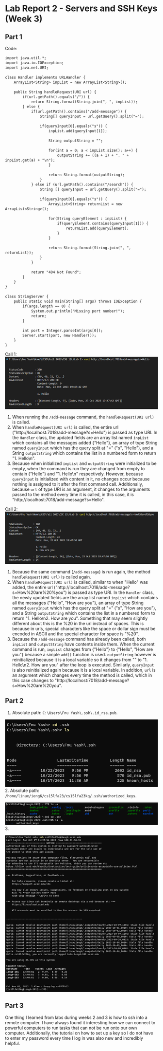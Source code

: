 # Lab Report 2 - Servers and SSH Keys (Week 3)
## Part 1
Code: 
```
import java.util.*;
import java.io.IOException;
import java.net.URI;

class Handler implements URLHandler {
    ArrayList<String> inpList = new ArrayList<String>();

    public String handleRequest(URI url) {
        if(url.getPath().equals("/")) {
            return String.format(String.join(", ", inpList));
        } else {
            if(url.getPath().contains("/add-message")) {
                String[] queryInput = url.getQuery().split("=");
                
                if(queryInput[0].equals("s")) {
                    inpList.add(queryInput[1]);

                    String outputString = "";

                    for(int a = 0; a < inpList.size(); a++) {
                        outputString += ((a + 1) + ". " + inpList.get(a) + "\n");
                    }

                    return String.format(outputString);
                } 
            } else if (url.getPath().contains("/search")) {
                String [] queryInput = url.getQuery().split("=");

                if(queryInput[0].equals("s")) {
                    ArrayList<String> returnList = new ArrayList<String>();

                    for(String queryElement : inpList) {
                        if(queryElement.contains(queryInput[1])) {
                            returnList.add(queryElement);
                        }
                    }

                    return String.format(String.join(", ", returnList));
                }
            }

            return "404 Not Found";
        }
    }
}

class StringServer {
    public static void main(String[] args) throws IOException {
        if(args.length == 0) {
            System.out.println("Missing port number!");
            return;
        }

        int port = Integer.parseInt(args[0]);
        Server.start(port, new Handler());
    }
}
```
Call 1:
![Image 1](https://github.com/fyash1010/cse15l-lab-reports/blob/main/img1.png)
1. When running the `/add-message` command, the `handleRequest(URI url)` is called.
2. When `handleRequest(URI url)` is called, the entire url ("http://localhost:7018/add-message?s=Hello") is passed as type URI. In the `Handler` class, the updated fields are an array list named `inpList` which contains all the messages added {"Hello"}, an array of type String named `queryInput` which has the query split at "=" ("s", "Hello"), and a String `outputString` which contains the list in a numbered form to return "1. Hello\n".
3. Because when initialized `inpList` and `outputString` were initialized to be empty, when the command is run they are changed from empty to contain {"Hello"} and "1. Hello\n" respectively. However, because `queryInput` is initialized with content in it, no changes occur because nothing is assigned to it after the first command call. Additionally, because `url` of type URI is an argument, it changes to the arguments passed to the method every time it is called, in this case, it is "http://localhost:7018/add-message?s=Hello".

Call 2:
![Image2](https://github.com/fyash1010/cse15l-lab-reports/blob/main/img2.png)
1. Because the same command (`/add-message`) is run again, the method `handleRequest(URI url)` is called again.
2. When `handleRequest(URI url)` is called, similar to when "Hello" was added, the entire url ("http://localhost:7018/add-message?s=How%20are%20%you") is passed as type URI. In the `Handler` class, the newly updated fields are the array list named `inpList` which contains all the messages {"Hello", "How are you"}, an array of type String named `queryInput` which has the query split at "=" ("s", "How are you"), and a String `outputString` which contains the list in a numbered form to return "1. Hello\n2. How are you". Something that may seem slightly different about this is the %20 in the url instead of spaces. This is because in urls, special characters like the space or dollar sign must be encoded in ASCII and the special character for space is "%20".
3. Because the `/add-message` command has already been called, both `inpList` and `outputString` have contents inside them. When the current command is run, `inpList` changes from {"Hello"} to {"Hello", "How are you"} because a simple `add()` function is used. `outputString` however is reinitialized because it is a local variable so it changes from "" to "1. Hello\n2. How are you" after the loop is executed. Similarly, `queryInput` is also reinitialized again because it is a local variable. In addition, `url` is an argument which changes every time the method is called, which in this case changes to "http://localhost:7018/add-message?s=How%20are%20you".

## Part 2
1. Absolute path: `C:\Users\Fnu Yash\.ssh\.id_rsa.pub`.

![Image](https://github.com/fyash1010/cse15l-lab-reports/blob/main/img3.png)
2. Absolute path: `/home/linux/ieng6/cs15lfa23/cs15lfa23kq/.ssh/authorized_keys`.

![Image](https://github.com/fyash1010/cse15l-lab-reports/blob/main/img5.png)
3.

![Image](https://github.com/fyash1010/cse15l-lab-reports/blob/main/img4.png)

## Part 3
One thing I learned from labs during weeks 2 and 3 is how to ssh into a remote computer. I have always found it interesting how we can connect to powerful computers to run tasks that can not be run onto our own computer. Additionally, the tutorial on how to set up a key so I do not have to enter my password every time I log in was also new and incredibly helpful.
